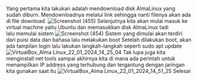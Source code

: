 Yang pertama kita lakukan adalah mendownload disk AlmaLinux yang sudah diburn. Mendownloadnya melalui link sehingga nanti filenya akan ada di file download.
![Screenshot (455)](https://github.com/firehooman/Pratikum-Sistem-Operasi/assets/126407683/64b8d7e6-3d91-487f-972c-487181087d33)
Selanjutnya kita akan mulai masuk ke virtual machine yaitu Ubuntu dan memasukkan disk AlmaLinux tadi lalu memulai sistem
![Screenshot (454)](https://github.com/firehooman/Pratikum-Sistem-Operasi/assets/126407683/5ab0986b-1d64-4ee8-8d1f-0bd1faa2e389)
Sistem yang dimulai akan terdiri dari puisi data dan bahasa lalu melakukan boot
Setelah dilakukan boot, akan ada tampilan login lalu lakukan langkah-langkah seperti sudo apt update
![VirtualBox_Alma Linux_22_01_2024_14_25_04](https://github.com/firehooman/Pratikum-Sistem-Operasi/assets/126407683/f760a65a-9eb8-4871-b8ff-d827bd73abdb)
Tak lupa juga kita menginstall net tools sampai akhirnya kita di mana ada perintah untuk menampilkan IP address yang terhubung dan tergantung dengan jaringan kita gunakan saat itu
![VirtualBox_Alma Linux_22_01_2024_14_51_25](https://github.com/firehooman/Pratikum-Sistem-Operasi/assets/126407683/e5cec4fa-79cd-4e75-a6a4-7bf5026f5421)
Selesai
